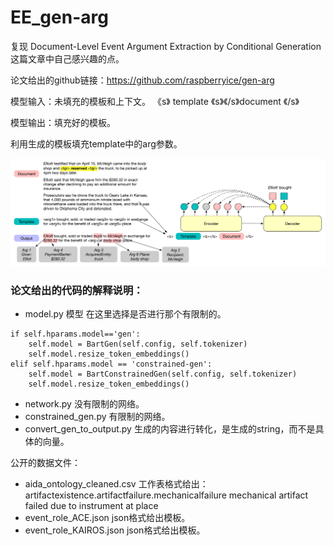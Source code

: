 # EE_gen-arg

复现 Document-Level Event Argument Extraction by Conditional Generation 这篇文章中自己感兴趣的点。

论文给出的github链接：https://github.com/raspberryice/gen-arg

模型输入：未填充的模板和上下文。   《s》  template 《s》《/s》document 《/s》

模型输出：填充好的模板。

利用生成的模板填充template中的arg参数。

![](https://github.com/cs-liangchen-work/EE_gen-arg/blob/main/picture/pic_1.png)


### 论文给出的代码的解释说明：
- model.py  模型  在这里选择是否进行那个有限制的。
```
if self.hparams.model=='gen':
    self.model = BartGen(self.config, self.tokenizer)
    self.model.resize_token_embeddings() 
elif self.hparams.model == 'constrained-gen':
    self.model = BartConstrainedGen(self.config, self.tokenizer)
    self.model.resize_token_embeddings() 
```
- network.py  没有限制的网络。
- constrained_gen.py  有限制的网络。
- convert_gen_to_output.py  生成的内容进行转化，是生成的string，而不是具体的向量。

公开的数据文件：
- aida_ontology_cleaned.csv    工作表格式给出：artifactexistence.artifactfailure.mechanicalfailure	<arg1> mechanical artifact failed due to <arg2> instrument at <arg3> place
- event_role_ACE.json  json格式给出模板。
- event_role_KAIROS.json    json格式给出模板。

